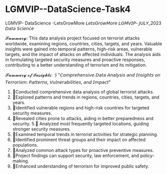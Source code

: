 # LGMVIP--DataScience-Task4
LGMVIP- DataScience -LetsGrowMore
 𝘓𝘦𝘵𝘴𝘎𝘳𝘰𝘸𝘔𝘰𝘳𝘦 
𝘓𝘎𝘔𝘝𝘐𝘗- 𝘑𝘜𝘓𝘠_2023 𝘋𝘢𝘵𝘢 𝘚𝘤𝘪𝘦𝘯𝘤𝘦

𝓢𝓾𝓶𝓶𝓪𝓻𝔂:
This data analysis project focused on terrorist attacks worldwide, examining regions, countries, cities, targets, and years. Valuable insights were gained into temporal patterns, high-risk areas, vulnerable targets, and the impact of attacks on affected individuals. The analysis aids in formulating targeted security measures and proactive responses, contributing to a better understanding of terrorism and its mitigation.

𝓢𝓾𝓶𝓶𝓪𝓻𝔂 𝓸𝓯 𝓘𝓷𝓼𝓲𝓰𝓱𝓽𝓼:
🖇️"𝘊𝘰𝘮𝘱𝘳𝘦𝘩𝘦𝘯𝘴𝘪𝘷𝘦 𝘋𝘢𝘵𝘢 𝘈𝘯𝘢𝘭𝘺𝘴𝘪𝘴 𝘢𝘯𝘥 𝘐𝘯𝘴𝘪𝘨𝘩𝘵𝘴 𝘰𝘯 𝘛𝘦𝘳𝘳𝘰𝘳𝘪𝘴𝘮: 𝘗𝘢𝘵𝘵𝘦𝘳𝘯𝘴, 𝘝𝘶𝘭𝘯𝘦𝘳𝘢𝘣𝘪𝘭𝘪𝘵𝘪𝘦𝘴, 𝘢𝘯𝘥 𝘐𝘮𝘱𝘢𝘤𝘵"
1. 📎Conducted comprehensive data analysis of global terrorist attacks.
2. 📎Explored patterns and trends in regions, countries, cities, targets, and years.
3. 📎Identified vulnerable regions and high-risk countries for targeted security measures.
4. 📎Revealed cities prone to attacks, aiding in better preparedness and security.
5.📎 Analyzed most frequently targeted locations, guiding stronger security measures.
6. 📎Examined temporal trends in terrorist activities for strategic planning.
7. 📎Identified prominent threat groups and their impact on affected populations.
8. 📎Analyzed common attack types for proactive preventive measures.
9. 📎Project findings can support security, law enforcement, and policy-making.
10. 📎Enhanced understanding of terrorism for improved public safety.
